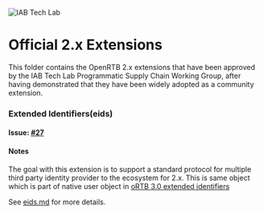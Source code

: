 ![IAB Tech Lab](https://drive.google.com/uc?id=10yoBoG5uRETSXRrnJPUDuONujvADrSG1)

# **Official 2.x Extensions**

This folder contains the OpenRTB 2.x extensions that have been approved by the IAB Tech Lab Programmatic Supply Chain Working Group, after having demonstrated that they have been widely adopted as a community extension.

### Extended Identifiers(eids)

#### Issue: [#27](https://github.com/InteractiveAdvertisingBureau/openrtb/issues/27)

#### Notes
The goal with this extension is to support a standard protocol for multiple third party identity provider to the ecosystem for 2.x. This is same object which is part of native user object in [oRTB 3.0 extended identifiers](https://github.com/InteractiveAdvertisingBureau/AdCOM/blob/master/AdCOM%20v1.0%20FINAL.md#object_eids)

See [eids.md](eids.md) for more details.
